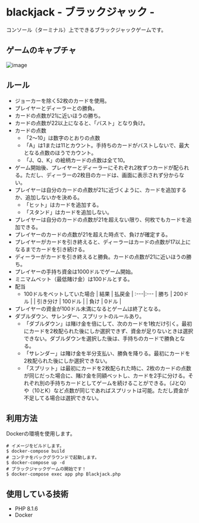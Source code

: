 # blackjack - ブラックジャック -

コンソール（ターミナル）上でできるブラックジャックゲームです。

## ゲームのキャプチャ

<img src="https://user-images.githubusercontent.com/88647501/173173900-3edb4cd6-77d9-4a02-8687-1d71c4912f69.png" alt="image">

## ルール

- ジョーカーを除く52枚のカードを使用。
- プレイヤーとディーラーとの勝負。
- カードの点数が21に近いほうの勝ち。
- カードの点数が22以上になると、「バスト」となり負け。
- カードの点数
    - 「2～10」は数字のとおりの点数
    - 「A」は1または11とカウント。手持ちのカードがバストしないで、最大となる点数のほうでカウント。
    - 「J、Q、K」の絵柄カードの点数は全て10。
- ゲーム開始後、プレイヤーとディーラーにそれぞれ2枚ずつカードが配られる。ただし、ディーラーの2枚目のカードは、画面に表示されず分からない。
- プレイヤーは自分のカードの点数が21に近づくように、カードを追加するか、追加しないかを決める。
    - 「ヒット」はカードを追加する。
    - 「スタンド」はカードを追加しない。
- プレイヤーは自分のカードの点数が21を超えない限り、何枚でもカードを追加できる。
- プレイヤーのカードの点数が21を超えた時点で、負けが確定する。
- プレイヤーがカードを引き終えると、ディーラーはカードの点数が17以上になるまでカードを引き続ける。
- ディーラーがカードを引き終えると勝負。カードの点数が21に近いほうの勝ち。
- プレイヤーの手持ち資金は1000ドルでゲーム開始。
- ミニマムベット（最低賭け金）は100ドルとする。
- 配当
    - 100ドルをベットしていた場合
    | 結果 | 払戻金 |
    :---|:---
    | 勝ち | 200ドル |
    | 引き分け | 100ドル |
    | 負け | 0ドル |
- プレイヤーの資金が100ドル未満になるとゲームは終了となる。
- ダブルダウン、サレンダー、スプリットのルールあり。
    - 「ダブルダウン」は賭け金を倍にして、次のカードを1枚だけ引く。最初にカードを2枚配られた後にしか選択できず、資金が足りないときは選択できない。ダブルダウンを選択した後は、手持ちのカードで勝負となる。
    - 「サレンダー」は賭け金を半分支払い、勝負を降りる。最初にカードを2枚配られた後にしか選択できない。
    - 「スプリット」は最初にカードを2枚配られた時に、2枚のカードの点数が同じだった場合に、賭け金を同額ベットし、カードを2手に分ける。それぞれ別の手持ちカードとしてゲームを続けることができる。（JとQ）や（10とK）など点数が同じであればスプリットは可能。ただし資金が不足してる場合は選択できない。

## 利用方法

Dockerの環境を使用します。
```
# イメージをビルドします。
$ docker-compose build
# コンテナをバックグラウンドで起動します。
$ docker-compose up -d
# ブラックジャックゲームの開始です！
$ docker-compose exec app php Blackjack.php
```

## 使用している技術

- PHP 8.1.6
- Docker
